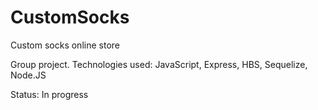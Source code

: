# CustomSocks
Custom socks online store

Group project.
Technologies used:
JavaScript, Express, HBS, Sequelize, Node.JS

Status:
In progress
